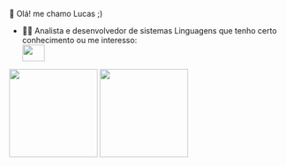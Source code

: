 
👋 Olá! me chamo Lucas ;)
- 👨‍💻 Analista e desenvolvedor de sistemas
      Linguagens que tenho certo conhecimento ou me interesso:
            <div> 
                  <img height="30" width="40" src=https://cdn.jsdelivr.net/gh/devicons/devicon/icons/java/java-original-wordmark.svg\>
             <div>
<div>
      <img height="160em" src="https://github-readme-stats.vercel.app/api?username=LCS-Simoes&show_icons=true&theme=tokyonight"/>
      <img height="160em" src="https://github-readme-stats.vercel.app/api/top-langs/?username=LCS-Simoes&theme=tokyonight"/>
<div>
 
